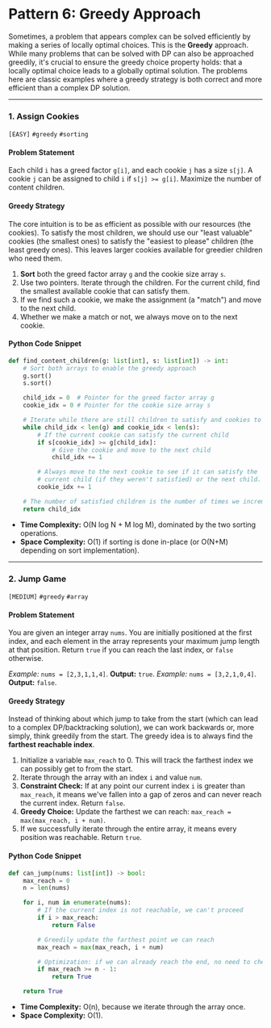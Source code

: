 # Pattern 6: Greedy Approach

Sometimes, a problem that appears complex can be solved efficiently by making a series of locally optimal choices. This is the **Greedy** approach. While many problems that can be solved with DP can also be approached greedily, it's crucial to ensure the greedy choice property holds: that a locally optimal choice leads to a globally optimal solution. The problems here are classic examples where a greedy strategy is both correct and more efficient than a complex DP solution.

---

### 1. Assign Cookies
`[EASY]` `#greedy` `#sorting`

#### Problem Statement
Each child `i` has a greed factor `g[i]`, and each cookie `j` has a size `s[j]`. A cookie `j` can be assigned to child `i` if `s[j] >= g[i]`. Maximize the number of content children.

#### Greedy Strategy
The core intuition is to be as efficient as possible with our resources (the cookies). To satisfy the most children, we should use our "least valuable" cookies (the smallest ones) to satisfy the "easiest to please" children (the least greedy ones). This leaves larger cookies available for greedier children who need them.

1.  **Sort** both the greed factor array `g` and the cookie size array `s`.
2.  Use two pointers. Iterate through the children. For the current child, find the smallest available cookie that can satisfy them.
3.  If we find such a cookie, we make the assignment (a "match") and move to the next child.
4.  Whether we make a match or not, we always move on to the next cookie.

#### Python Code Snippet
```python
def find_content_children(g: list[int], s: list[int]) -> int:
    # Sort both arrays to enable the greedy approach
    g.sort()
    s.sort()

    child_idx = 0  # Pointer for the greed factor array g
    cookie_idx = 0 # Pointer for the cookie size array s

    # Iterate while there are still children to satisfy and cookies to give
    while child_idx < len(g) and cookie_idx < len(s):
        # If the current cookie can satisfy the current child
        if s[cookie_idx] >= g[child_idx]:
            # Give the cookie and move to the next child
            child_idx += 1

        # Always move to the next cookie to see if it can satisfy the
        # current child (if they weren't satisfied) or the next child.
        cookie_idx += 1

    # The number of satisfied children is the number of times we incremented child_idx
    return child_idx
```
- **Time Complexity:** O(N log N + M log M), dominated by the two sorting operations.
- **Space Complexity:** O(1) if sorting is done in-place (or O(N+M) depending on sort implementation).

---

### 2. Jump Game
`[MEDIUM]` `#greedy` `#array`

#### Problem Statement
You are given an integer array `nums`. You are initially positioned at the first index, and each element in the array represents your maximum jump length at that position. Return `true` if you can reach the last index, or `false` otherwise.

*Example:* `nums = [2,3,1,1,4]`. **Output:** `true`.
*Example:* `nums = [3,2,1,0,4]`. **Output:** `false`.

#### Greedy Strategy
Instead of thinking about which jump to take from the start (which can lead to a complex DP/backtracking solution), we can work backwards or, more simply, think greedily from the start. The greedy idea is to always find the **farthest reachable index**.

1.  Initialize a variable `max_reach` to 0. This will track the farthest index we can possibly get to from the start.
2.  Iterate through the array with an index `i` and value `num`.
3.  **Constraint Check:** If at any point our current index `i` is greater than `max_reach`, it means we've fallen into a gap of zeros and can never reach the current index. Return `false`.
4.  **Greedy Choice:** Update the farthest we can reach: `max_reach = max(max_reach, i + num)`.
5.  If we successfully iterate through the entire array, it means every position was reachable. Return `true`.

#### Python Code Snippet
```python
def can_jump(nums: list[int]) -> bool:
    max_reach = 0
    n = len(nums)

    for i, num in enumerate(nums):
        # If the current index is not reachable, we can't proceed
        if i > max_reach:
            return False

        # Greedily update the farthest point we can reach
        max_reach = max(max_reach, i + num)

        # Optimization: if we can already reach the end, no need to check further
        if max_reach >= n - 1:
            return True

    return True
```
- **Time Complexity:** O(n), because we iterate through the array once.
- **Space Complexity:** O(1).
